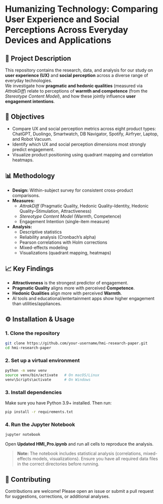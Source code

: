 # Humanizing Technology: Comparing User Experience and Social Perceptions Across Everyday Devices and Applications

## 📄 Project Description
This repository contains the research, data, and analysis for our study on **user experience (UX)** and **social perception** across a diverse range of everyday technologies.  
We investigate how **pragmatic and hedonic qualities** (measured via *AttrakDiff*) relate to perceptions of **warmth and competence** (from the *Stereotype Content Model*), and how these jointly influence **user engagement intentions**.

## 🎯 Objectives
- Compare UX and social perception metrics across eight product types: ChatGPT, Duolingo, Smartwatch, DB Navigator, Spotify, Airfryer, Laptop, and Robot Vacuum.
- Identify which UX and social perception dimensions most strongly predict engagement.
- Visualize product positioning using quadrant mapping and correlation heatmaps.

## 📊 Methodology
- **Design:** Within-subject survey for consistent cross-product comparisons.
- **Measures:**  
  - *AttrakDiff* (Pragmatic Quality, Hedonic Quality–Identity, Hedonic Quality–Stimulation, Attractiveness)  
  - *Stereotype Content Model* (Warmth, Competence)  
  - Engagement Intention (single-item measure)
- **Analysis:**  
  - Descriptive statistics  
  - Reliability analysis (Cronbach’s alpha)  
  - Pearson correlations with Holm corrections  
  - Mixed-effects modeling  
  - Visualizations (quadrant mapping, heatmaps)

## 📈 Key Findings
- **Attractiveness** is the strongest predictor of engagement.
- **Pragmatic Quality** aligns more with perceived **Competence**.
- **Hedonic Qualities** align more with perceived **Warmth**.
- AI tools and educational/entertainment apps show higher engagement than utilities/appliances.

## ⚙️ Installation & Usage

### 1. Clone the repository
```bash
git clone https://github.com/your-username/hmi-research-paper.git
cd hmi-research-paper
```

### 2. Set up a virtual environment
```bash
python -m venv venv
source venv/bin/activate   # On macOS/Linux
venv\Scripts\activate      # On Windows
```

### 3. Install dependencies
Make sure you have Python 3.9+ installed. Then run:
```bash
pip install -r requirements.txt
```

### 4. Run the Jupyter Notebook
```bash
jupyter notebook
```
Open **Updated HMI_Pro.ipynb** and run all cells to reproduce the analysis.

> **Note:** The notebook includes statistical analysis (correlations, mixed-effects models, visualizations). Ensure you have all required data files in the correct directories before running.

## 🤝 Contributing
Contributions are welcome! Please open an issue or submit a pull request for suggestions, corrections, or additional analyses.
